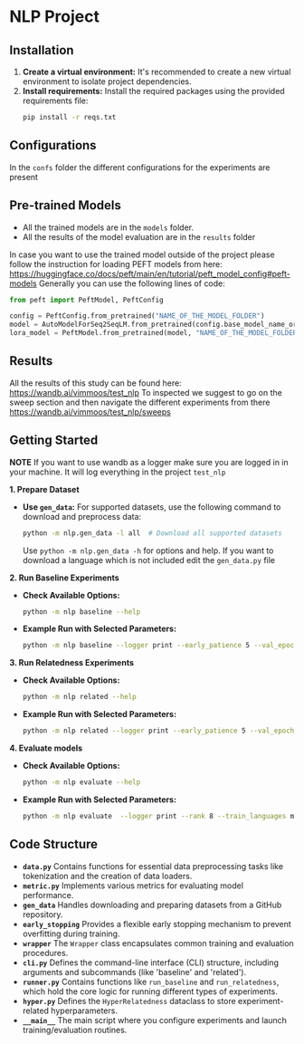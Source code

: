 # NLP Project

## Installation

1. **Create a virtual environment:** It's recommended to create a new virtual environment to isolate project dependencies.
2. **Install requirements:** Install the required packages using the provided requirements file:
    ```bash
    pip install -r reqs.txt
    ```

## Configurations
In the `confs` folder the different configurations for the experiments are present

## Pre-trained Models
* All the trained models are in the `models` folder.
* All the results of the model evaluation are in the `results` folder

In case you want to use the trained model outside of the project please follow the instruction for loading PEFT models from here: https://huggingface.co/docs/peft/main/en/tutorial/peft_model_config#peft-models
Generally you can use the following lines of code:

```python
from peft import PeftModel, PeftConfig

config = PeftConfig.from_pretrained("NAME_OF_THE_MODEL_FOLDER")
model = AutoModelForSeq2SeqLM.from_pretrained(config.base_model_name_or_path)
lora_model = PeftModel.from_pretrained(model, "NAME_OF_THE_MODEL_FOLDER")
```

## Results
All the results of this study can be found here: https://wandb.ai/vimmoos/test_nlp
To inspected we suggest to go on the sweep section and then navigate the different experiments from there https://wandb.ai/vimmoos/test_nlp/sweeps



## Getting Started
**NOTE** If you want to use wandb as a logger make sure you are logged in in your machine. It will log everything in the project `test_nlp`

**1. Prepare Dataset**
   * **Use `gen_data`:** For supported datasets, use the following command to download and preprocess data:

      ```bash
      python -m nlp.gen_data -l all  # Download all supported datasets
      ```
      Use `python -m nlp.gen_data -h` for options and help.
	  If you want to download a language which is not included edit the `gen_data.py` file

**2. Run Baseline Experiments**

   * **Check Available Options:**
      ```bash
      python -m nlp baseline --help
      ```
   * **Example Run with Selected Parameters:**
      ```bash
      python -m nlp baseline --logger print --early_patience 5 --val_epoch 2 --max_epoch 1 --lang spa
      ```

**3. Run Relatedness Experiments**
   * **Check Available Options:**
      ```bash
      python -m nlp related --help
      ```

   * **Example Run with Selected Parameters:**
      ```bash
      python -m nlp related --logger print --early_patience 5 --val_epoch 2 --max_epoch 1 --train_languages ita --test_languages spa
	  ```

**4. Evaluate models**
   * **Check Available Options:**
      ```bash
      python -m nlp evaluate --help
      ```


   * **Example Run with Selected Parameters:**
      ```bash
      python -m nlp evaluate  --logger print --rank 8 --train_languages multi_romance --test_languages ita
	  ```

## Code Structure

* **`data.py`** Contains functions for essential data preprocessing tasks like tokenization and the creation of data loaders.
* **`metric.py`**  Implements various metrics for evaluating model performance.
* **`gen_data`** Handles downloading and preparing datasets from a GitHub repository.
* **`early_stopping`** Provides a flexible early stopping mechanism to prevent overfitting during training.
* **`wrapper`**  The `Wrapper` class encapsulates common training and evaluation procedures.
* **`cli.py`** Defines the command-line interface (CLI) structure, including arguments and subcommands (like 'baseline' and 'related').
* **`runner.py`**  Contains functions like `run_baseline` and `run_relatedness`, which hold the core logic for running different types of experiments.
* **`hyper.py`** Defines the `HyperRelatedness` dataclass to store experiment-related hyperparameters.
* **`__main__`** The main script where you configure experiments and launch training/evaluation routines.
